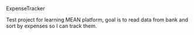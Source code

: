 ExpenseTracker

Test project for learning MEAN platform, goal is to read data from bank and sort by expenses so I can track them.
